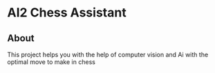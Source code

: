 # AI2 Chess Assistant

## About

This project helps you with the help of computer vision and Ai with the optimal move to make in chess
